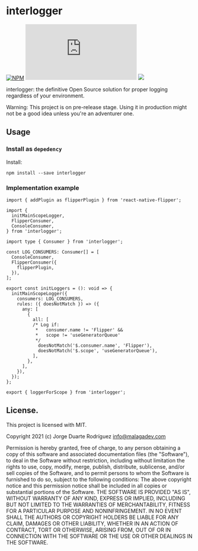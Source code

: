 # interlogger

[![NPM](https://img.shields.io/npm/v/interlogger)](https://github.com/jduarter/interlogger)
[![type-coverage](https://img.shields.io/badge/dynamic/json.svg?label=type-coverage&prefix=%E2%89%A5&suffix=%&query=$.typeCoverage.atLeast&uri=https%3A%2F%2Fraw.githubusercontent.com%2Fjduarter%2Finterlogger%2Fmaster%2Fpackage.json)](https://github.com/jduarter/interlogger)
<a href="https://codeclimate.com/github/jduarter/interlogger/maintainability"><img src="https://api.codeclimate.com/v1/badges/b2d14de2ab2bfc28a5f6/maintainability" /></a>

interlogger: the definitive Open Source solution for proper logging regardless of your environment.

Warning: This project is on pre-release stage. Using it in production might not be a good idea unless you're an adventurer one.

## Usage

### Install as `depedency`

Install:

```
npm install --save interlogger
```

### Implementation example

```
import { addPlugin as flipperPlugin } from 'react-native-flipper';

import {
  initMainScopeLogger,
  FlipperConsumer,
  ConsoleConsumer,
} from 'interlogger';

import type { Consumer } from 'interlogger';

const LOG_CONSUMERS: Consumer[] = [
  ConsoleConsumer,
  FlipperConsumer({
    flipperPlugin,
  }),
];

export const initLoggers = (): void => {
  initMainScopeLogger({
    consumers: LOG_CONSUMERS,
    rules: ({ doesNotMatch }) => ({
      any: [
        {
          all: [
          /* Log if:
           *   consumer.name != 'Flipper' &&
           *   scope != 'useGeneratorQueue'
           */
            doesNotMatch('$.consumer.name', 'Flipper'),
            doesNotMatch('$.scope', 'useGeneratorQueue'),
          ],
        },
      ],
    }),
  });
};

export { loggerForScope } from 'interlogger';
```

## License.

This project is licensed with MIT.

Copyright 2021 (c) Jorge Duarte Rodríguez <info@malagadev.com>

Permission is hereby granted, free of charge, to any person obtaining a copy of this software and associated documentation files (the "Software"), to deal in the Software without restriction, including without limitation the rights to use, copy, modify, merge, publish, distribute, sublicense, and/or sell copies of the Software, and to permit persons to whom the Software is furnished to do so, subject to the following conditions:
The above copyright notice and this permission notice shall be included in all copies or substantial portions of the Software.
THE SOFTWARE IS PROVIDED "AS IS", WITHOUT WARRANTY OF ANY KIND, EXPRESS OR IMPLIED, INCLUDING BUT NOT LIMITED TO THE WARRANTIES OF MERCHANTABILITY, FITNESS FOR A PARTICULAR PURPOSE AND NONINFRINGEMENT. IN NO EVENT SHALL THE AUTHORS OR COPYRIGHT HOLDERS BE LIABLE FOR ANY CLAIM, DAMAGES OR OTHER LIABILITY, WHETHER IN AN ACTION OF CONTRACT, TORT OR OTHERWISE, ARISING FROM, OUT OF OR IN CONNECTION WITH THE SOFTWARE OR THE USE OR OTHER DEALINGS IN THE SOFTWARE.
